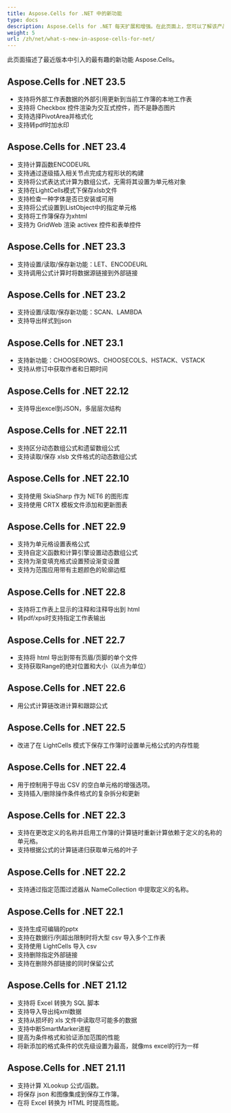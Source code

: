 ```yaml
---
title: Aspose.Cells for .NET 中的新功能
type: docs
description: Aspose.Cells for .NET 每天扩展和增强。在此页面上，您可以了解该产品的巨大且最有趣的功能
weight: 5
url: /zh/net/what-s-new-in-aspose-cells-for-net/
---
```

此页面描述了最近版本中引入的最有趣的新功能 Aspose.Cells。

##  Aspose.Cells for .NET 23.5

* 支持将外部工作表数据的外部引用更新到当前工作簿的本地工作表
* 支持将 Checkbox 控件渲染为交互式控件，而不是静态图片
* 支持选择PivotArea并格式化
* 支持转pdf时加水印

##  Aspose.Cells for .NET 23.4

* 支持计算函数ENCODEURL
* 支持通过逐级插入相关节点完成方程形状的构建
* 支持将公式表达式计算为数组公式，无需将其设置为单元格对象
* 支持在LightCells模式下保存xlsb文件
* 支持检查一种字体是否已安装或可用
* 支持将公式设置到ListObject中的指定单元格
* 支持将工作簿保存为xhtml
* 支持为 GridWeb 渲染 activex 控件和表单控件

##  Aspose.Cells for .NET 23.3

* 支持设置/读取/保存新功能：LET、ENCODEURL
* 支持调用公式计算时将数据源链接到外部链接

##  Aspose.Cells for .NET 23.2

* 支持设置/读取/保存新功能：SCAN、LAMBDA
* 支持导出样式到json

##  Aspose.Cells for .NET 23.1

* 支持新功能：CHOOSEROWS、CHOOSECOLS、HSTACK、VSTACK
* 支持从修订中获取作者和日期时间

##  Aspose.Cells for .NET 22.12

* 支持导出excel到JSON，多层层次结构

##  Aspose.Cells for .NET 22.11

* 支持区分动态数组公式和遗留数组公式
* 支持读取/保存 xlsb 文件格式的动态数组公式

##  Aspose.Cells for .NET 22.10

* 支持使用 SkiaSharp 作为 NET6 的图形库
* 支持使用 CRTX 模板文件添加和更新图表

##  Aspose.Cells for .NET 22.9

* 支持为单元格设置表格公式
* 支持自定义函数和计算引擎设置动态数组公式
* 支持为渐变填充格式设置预设渐变设置
* 支持为范围应用带有主题颜色的轮廓边框

##  Aspose.Cells for .NET 22.8

* 支持将工作表上显示的注释和注释导出到 html
* 转pdf/xps时支持指定工作表输出

##  Aspose.Cells for .NET 22.7

* 支持将 html 导出到带有页眉/页脚的单个文件
* 支持获取Range的绝对位置和大小（以点为单位）

##  Aspose.Cells for .NET 22.6

* 用公式计算链改进计算和跟踪公式

##  Aspose.Cells for .NET 22.5

* 改进了在 LightCells 模式下保存工作簿时设置单元格公式的内存性能

##  Aspose.Cells for .NET 22.4

* 用于控制用于导出 CSV 的空白单元格的增强选项。
* 支持插入/删除操作条件格式的复杂拆分和更新

##  Aspose.Cells for .NET 22.3

* 支持在更改定义的名称并启用工作簿的计算链时重新计算依赖于定义的名称的单元格。
* 支持根据公式的计算链递归获取单元格的叶子

##  Aspose.Cells for .NET 22.2

* 支持通过指定范围过滤器从 NameCollection 中提取定义的名称。

##  Aspose.Cells for .NET 22.1

* 支持生成可编辑的pptx
* 支持在数据行/列超出限制时将大型 csv 导入多个工作表
* 支持使用 LightCells 导入 csv
* 支持删除指定外部链接
* 支持在删除外部链接的同时保留公式

##  Aspose.Cells for .NET 21.12

* 支持将 Excel 转换为 SQL 脚本
* 支持导入导出纯xml数据
* 支持从损坏的 xls 文件中读取尽可能多的数据
* 支持中断SmartMarker进程
* 提高为条件格式和验证添加范围的性能
* 将新添加的格式条件的优先级设置为最高，就像ms excel的行为一样

##  Aspose.Cells for .NET 21.11

* 支持计算 XLookup 公式/函数。
* 将保存 json 和图像集成到保存工作簿。
* 在将 Excel 转换为 HTML 时提高性能。

